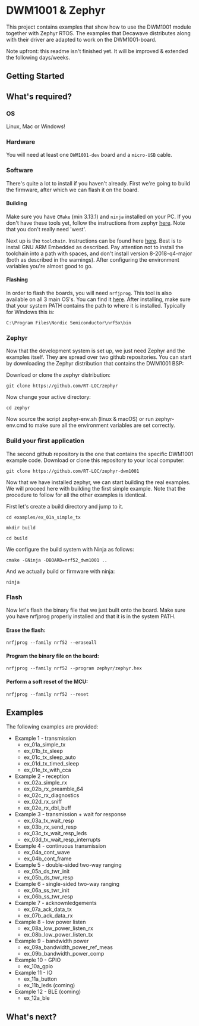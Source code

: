 # DWM1001 & Zephyr
This project contains examples that show how to use the DWM1001 module together with Zephyr RTOS.
The examples that Decawave distributes along with their driver are adapted to work on the DWM1001-board.

Note upfront: this readme isn't finished yet. It will be improved & extended the following days/weeks.

## Getting Started

## What's required?
### OS
Linux, Mac or Windows!

### Hardware
You will need at least one `DWM1001-dev` board and a `micro-USB` cable.

### Software
There's quite a lot to install if you haven't already. First we're going to build the firmware, after which we can flash it on the board.

#### Building
Make sure you have `CMake` (min 3.13.1) and `ninja` installed on your PC. If you don't have these tools yet, follow the instructions from zephyr [here](https://docs.zephyrproject.org/latest/getting_started/index.html#set-up-a-development-system).
Note that you don't really need 'west'.

Next up is the `toolchain`. Instructions can be found here [here](https://docs.zephyrproject.org/latest/getting_started/index.html#set-up-a-toolchain). Best is to install GNU ARM Embedded as described. Pay attention not to install the toolchain into a path with spaces, and don't install version 8-2018-q4-major (both as described in the warnings). After configuring the environment variables you're almost good to go.

#### Flashing
In order to flash the boards, you will need `nrfjprog`. This tool is also available on all 3 main OS's. You can find it [here](https://www.nordicsemi.com/Software-and-Tools/Development-Tools/nRF5-Command-Line-Tools). After installing, make sure that your system PATH contains the path to where it is installed.
Typically for Windows this is:
```
C:\Program Files\Nordic Semiconductor\nrf5x\bin
```

### Zephyr 
Now that the development system is set up, we just need Zephyr and the examples itself. They are spread over two github repositories. You can start by downloading the Zephyr distribution that contains the DWM1001 BSP:

Download or clone the zephyr distribution: 
```
git clone https://github.com/RT-LOC/zephyr
```

Now change your active directory:
```
cd zephyr
```

Now source the script zephyr-env.sh (linux & macOS) or run zephyr-env.cmd to make sure all the environment variables are set correctly.

### Build your first application
The second github repository is the one that contains the specific DWM1001 example code.
Download or clone this repository to your local computer:
```
git clone https://github.com/RT-LOC/zephyr-dwm1001
```

Now that we have installed zephyr, we can start building the real examples.
We will proceed here with building the first simple example. Note that the procedure to follow for all the other examples is identical.

First let's create a build directory and jump to it.
```
cd examples/ex_01a_simple_tx
```
```
mkdir build
```
```
cd build
```
We configure the build system with Ninja as follows:
```
cmake -GNinja -DBOARD=nrf52_dwm1001 ..
```
And we actually build or firmware with ninja:
```
ninja
```


### Flash
Now let's flash the binary file that we just built onto the board. Make sure you have nrfjprog properly installed and that it is in the system PATH.

#### Erase the flash:
```
nrfjprog --family nrf52 --eraseall
```

#### Program the binary file on the board:
```
nrfjprog --family nrf52 --program zephyr/zephyr.hex
```

#### Perform a soft reset of the MCU:
```
nrfjprog --family nrf52 --reset
```

## Examples
The following examples are provided:
 - Example 1 - transmission
    - ex_01a_simple_tx
    - ex_01b_tx_sleep
    - ex_01c_tx_sleep_auto
    - ex_01d_tx_timed_sleep
    - ex_01e_tx_with_cca
 - Example 2 - reception
    - ex_02a_simple_rx
    - ex_02b_rx_preamble_64
    - ex_02c_rx_diagnostics
    - ex_02d_rx_sniff
    - ex_02e_rx_dbl_buff
 - Example 3 - transmission + wait for response
    - ex_03a_tx_wait_resp
    - ex_03b_rx_send_resp
    - ex_03c_tx_wait_resp_leds
    - ex_03d_tx_wait_resp_interrupts
 - Example 4 - continuous transmission
    - ex_04a_cont_wave
    - ex_04b_cont_frame
 - Example 5 - double-sided two-way ranging
    - ex_05a_ds_twr_init
    - ex_05b_ds_twr_resp
 - Example 6 - single-sided two-way ranging
    - ex_06a_ss_twr_init
    - ex_06b_ss_twr_resp
 - Example 7 - acknownledgements
    - ex_07a_ack_data_tx
    - ex_07b_ack_data_rx
 - Example 8 - low power listen
    - ex_08a_low_power_listen_rx
    - ex_08b_low_power_listen_tx
 - Example 9 - bandwidth power
    - ex_09a_bandwidth_power_ref_meas
    - ex_09b_bandwidth_power_comp
 - Example 10 - GPIO
    - ex_10a_gpio
 - Example 11 - IO
    - ex_11a_button
    - ex_11b_leds (coming)
 - Example 12 - BLE (coming)
    - ex_12a_ble 

## What's next?
